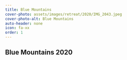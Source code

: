 ```yaml
---
title: Blue Mountains
cover-photo: assets/images/retreat/2020/IMG_2043.jpeg
cover-photo-alt: Blue Mountains
auto-header: none
icon: fa-xx
order: 1
---
```



## Blue Mountains 2020
